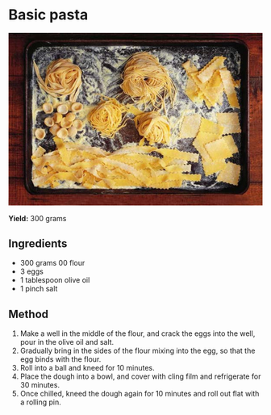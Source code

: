 # Basic pasta

![Name](resources/pasta.jpg)

**Yield:**  300 grams

## Ingredients
- 300 grams 00 flour
- 3 eggs
- 1 tablespoon olive oil
- 1 pinch salt

## Method
1. Make a well in the middle of the flour, and crack the eggs into the well, pour in the olive oil and salt.
1. Gradually bring in the sides of the flour mixing into the egg, so that the egg binds with the flour. 
1. Roll into a ball and kneed for 10 minutes.
1. Place the dough into a bowl, and cover with cling film and refrigerate for 30 minutes.
1. Once chilled, kneed the dough again for 10 minutes and roll out flat with a rolling pin.
